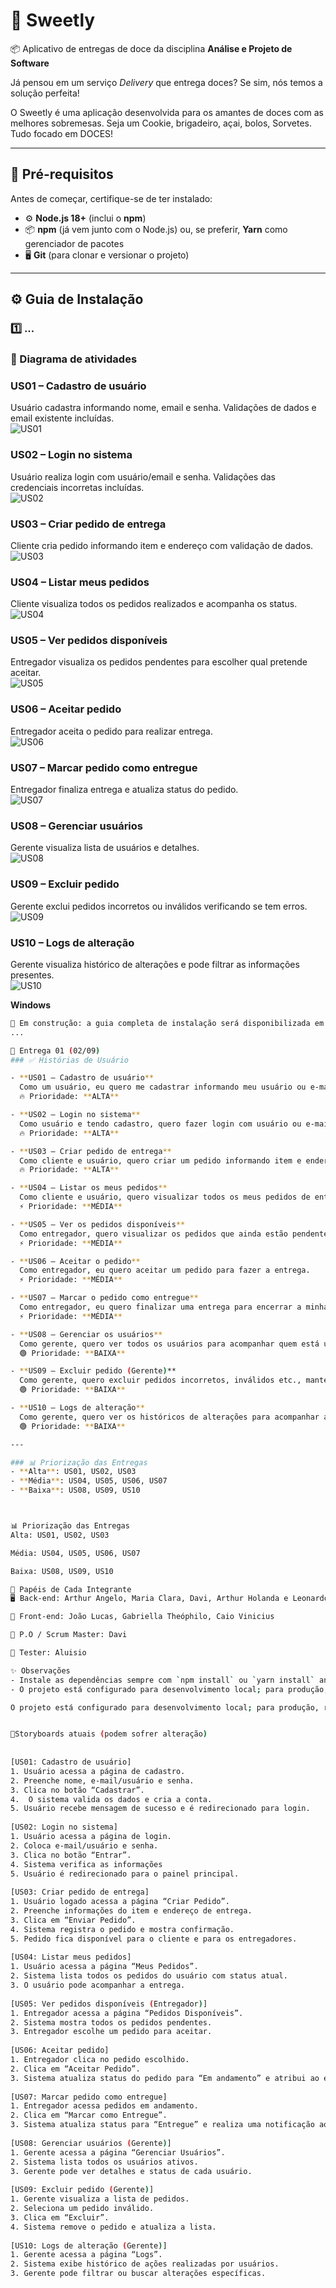 # 🚀 Sweetly 
📦 Aplicativo de entregas de doce da disciplina **Análise e Projeto de Software** 

Já pensou em um serviço _Delivery_ que entrega doces? Se sim, nós temos a solução perfeita!

O Sweetly é uma aplicação desenvolvida para os amantes de doces com as melhores sobremesas. Seja um Cookie, brigadeiro, açai, bolos, Sorvetes. Tudo focado em DOCES!

---

## 🔧 Pré-requisitos  
Antes de começar, certifique-se de ter instalado:  
- ⚙️ **Node.js 18+** (inclui o **npm**)  
- 📦 **npm** (já vem junto com o Node.js) ou, se preferir, **Yarn** como gerenciador de pacotes  
- 🖥️ **Git** (para clonar e versionar o projeto)  

---

## ⚙️ Guia de Instalação  

### 1️⃣ ...

### 🔁 Diagrama de atividades

### US01 – Cadastro de usuário
Usuário cadastra informando nome, email e senha. Validações de dados e email existente incluídas.  
![US01](US01(CADASTRO).png)

### US02 – Login no sistema
Usuário realiza login com usuário/email e senha. Validações das credenciais incorretas incluídas.  
![US02](US02(LOGIN).png)

### US03 – Criar pedido de entrega
Cliente cria pedido informando item e endereço com validação de dados.  
![US03](US03(CRIARPEDIDO).png)

### US04 – Listar meus pedidos
Cliente visualiza todos os pedidos realizados e acompanha os status.  
![US04](US04(LISTARPEDIDOS).png)

### US05 – Ver pedidos disponíveis
Entregador visualiza os pedidos pendentes para escolher qual pretende aceitar.  
![US05](US05(VERPEDIDOS).png)

### US06 – Aceitar pedido
Entregador aceita o pedido para realizar entrega.  
![US06](US06(ACEITARPEDIDO).png)

### US07 – Marcar pedido como entregue
Entregador finaliza entrega e atualiza status do pedido.  
![US07](US07(ENTREGUE).png)

### US08 – Gerenciar usuários
Gerente visualiza lista de usuários e detalhes.  
![US08](US08(GERENCIARUSUARIOS).png)

### US09 – Excluir pedido
Gerente exclui pedidos incorretos ou inválidos verificando se tem erros.  
![US09](US09(EXCLUIRPEDIDO).png)

### US10 – Logs de alteração
Gerente visualiza histórico de alterações e pode filtrar as informações presentes.  
![US10](US10(LOGS).png)


**Windows**  
```bash
🚧 Em construção: a guia completa de instalação será disponibilizada em breve.  
...

📌 Entrega 01 (02/09)
### ✅ Histórias de Usuário  

- **US01 – Cadastro de usuário**  
  Como um usuário, eu quero me cadastrar informando meu usuário ou e-mail e a senha para ter acesso ao sistema e usar os recursos.  
  🔥 Prioridade: **ALTA**

- **US02 – Login no sistema**  
  Como usuário e tendo cadastro, quero fazer login com usuário ou e-mail e senha para acessar as funcionalidades.  
  🔥 Prioridade: **ALTA**  

- **US03 – Criar pedido de entrega**  
  Como cliente e usuário, quero criar um pedido informando item e endereço para ter uma entrega rápida.  
  🔥 Prioridade: **ALTA**  

- **US04 – Listar os meus pedidos**  
  Como cliente e usuário, quero visualizar todos os meus pedidos de entrega e acompanhar eles.  
  ⚡ Prioridade: **MÉDIA**  

- **US05 – Ver os pedidos disponíveis**  
  Como entregador, quero visualizar os pedidos que ainda estão pendentes para escolher qual eu quero entregar.  
  ⚡ Prioridade: **MÉDIA**  

- **US06 – Aceitar o pedido**  
  Como entregador, eu quero aceitar um pedido para fazer a entrega.  
  ⚡ Prioridade: **MÉDIA**  

- **US07 – Marcar o pedido como entregue**  
  Como entregador, eu quero finalizar uma entrega para encerrar a minha tarefa.  
  ⚡ Prioridade: **MÉDIA**  

- **US08 – Gerenciar os usuários**  
  Como gerente, quero ver todos os usuários para acompanhar quem está usando o sistema no momento.  
  🟢 Prioridade: **BAIXA**  

- **US09 – Excluir pedido (Gerente)**  
  Como gerente, quero excluir pedidos incorretos, inválidos etc., mantendo o sistema em ordem.  
  🟢 Prioridade: **BAIXA**  

- **US10 – Logs de alteração**  
  Como gerente, quero ver os históricos de alterações para acompanhar as ações realizadas.  
  🟢 Prioridade: **BAIXA**  

---

### 📊 Priorização das Entregas  
- **Alta**: US01, US02, US03  
- **Média**: US04, US05, US06, US07  
- **Baixa**: US08, US09, US10  



📊 Priorização das Entregas
Alta: US01, US02, US03

Média: US04, US05, US06, US07

Baixa: US08, US09, US10

👥 Papéis de Cada Integrante
🖥️ Back-end: Arthur Angelo, Maria Clara, Davi, Arthur Holanda e Leonardo Harlam

🎨 Front-end: João Lucas, Gabriella Theóphilo, Caio Vinicius

📌 P.O / Scrum Master: Davi

🧪 Tester: Aluisio

✨ Observações
- Instale as dependências sempre com `npm install` ou `yarn install` antes de rodar o projeto.  
- O projeto está configurado para desenvolvimento local; para produção, recomenda-se configurar variáveis de ambiente, banco de dados e servidor adequados.  

O projeto está configurado para desenvolvimento local; para produção, recomenda-se banco e servidor adequados.


👤Storyboards atuais (podem sofrer alteração)
 
 
[US01: Cadastro de usuário]
1. Usuário acessa a página de cadastro.
2. Preenche nome, e-mail/usuário e senha.
3. Clica no botão “Cadastrar”.
4.  O sistema valida os dados e cria a conta.
5. Usuário recebe mensagem de sucesso e é redirecionado para login.
 
[US02: Login no sistema]
1. Usuário acessa a página de login.
2. Coloca e-mail/usuário e senha.
3. Clica no botão “Entrar”.
4. Sistema verifica as informações
5. Usuário é redirecionado para o painel principal.
 
[US03: Criar pedido de entrega]
1. Usuário logado acessa a página “Criar Pedido”.
2. Preenche informações do item e endereço de entrega.
3. Clica em “Enviar Pedido”.
4. Sistema registra o pedido e mostra confirmação.
5. Pedido fica disponível para o cliente e para os entregadores.
 
[US04: Listar meus pedidos]
1. Usuário acessa a página “Meus Pedidos”.
2. Sistema lista todos os pedidos do usuário com status atual.
3. O usuário pode acompanhar a entrega.
 
[US05: Ver pedidos disponíveis (Entregador)]
1. Entregador acessa a página “Pedidos Disponíveis”.
2. Sistema mostra todos os pedidos pendentes.
3. Entregador escolhe um pedido para aceitar.
 
[US06: Aceitar pedido]
1. Entregador clica no pedido escolhido.
2. Clica em “Aceitar Pedido”.
3. Sistema atualiza status do pedido para “Em andamento” e atribui ao entregador.
 
[US07: Marcar pedido como entregue]
1. Entregador acessa pedidos em andamento.
2. Clica em “Marcar como Entregue”.
3. Sistema atualiza status para “Entregue” e realiza uma notificação ao cliente.
 
[US08: Gerenciar usuários (Gerente)]
1. Gerente acessa a página “Gerenciar Usuários”.
2. Sistema lista todos os usuários ativos.
3. Gerente pode ver detalhes e status de cada usuário.
 
[US09: Excluir pedido (Gerente)]
1. Gerente visualiza a lista de pedidos.
2. Seleciona um pedido inválido.
3. Clica em “Excluir”.
4. Sistema remove o pedido e atualiza a lista.
 
[US10: Logs de alteração (Gerente)]
1. Gerente acessa a página “Logs”.
2. Sistema exibe histórico de ações realizadas por usuários.
3. Gerente pode filtrar ou buscar alterações específicas.
